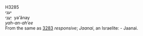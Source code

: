 <body>
  <p>H3285<br>  יעני  <br> יַעֲנַי  ‎  ya‛ănay  <br><i>yah-an-ah‘ee </i><br>From the same as <a href="h3283.htm">3283</a>  <i>responsive</i>; <i>Jaanai</i>, an Israelite: - Jaanai.<br></p>
 </body>